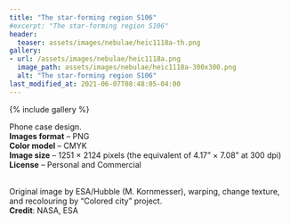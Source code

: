```yaml
---
title: "The star-forming region S106"
#excerpt: "The star-forming region S106"
header:
  teaser: assets/images/nebulae/heic1118a-th.png
gallery:
- url: /assets/images/nebulae/heic1118a.png
  image_path: assets/images/nebulae/heic1118a-300x300.png
  alt: "The star-forming region S106"
last_modified_at: 2021-06-07T08:48:05-04:00
---
```


{% include gallery %}

Phone case design.<br/>
**Images format** – PNG<br/>
**Color model** – CMYK<br/>
**Image size** – 1251 × 2124 pixels (the equivalent of 4.17” × 7.08” at 300 dpi)<br/>
**License** – Personal and Commercial<br/><br/>

Original image by ESA/Hubble (M. Kornmesser), warping, change texture, and recolouring by “Colored city” project.<br/>
**Credit**: NASA, ESA